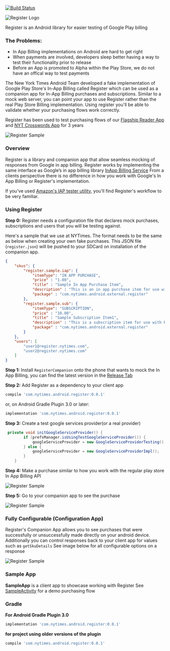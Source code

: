 [![Build Status](https://travis-ci.org/NYTimes/Register.svg?branch=master)](https://travis-ci.org/NYTimes/Register)

![Register Logo](https://github.com/nytm/register/blob/master/images/register-logo.png?raw=true)

Register is an Android library for easier testing of Google Play billing

### The Problems:

+ In App Billing implementations on Android are  hard to get right
+ When payments are involved, developers sleep better having a way to test their functionality prior to release
+ Before an App is promoted to Alpha within the Play Store, we do not have an offical way to test payments

The New York Times Android Team developed a fake implementation of Google Play Store's In-App Billing called Register
which can be used as a companion app for In-App Billing purchases and subscriptions.  Similar to a mock web server, 
you can point your app to use Register rather than the real Play Store Billing implementation.  Using register you'll be able to validate whether your purchasing flows work correctly.  

Register has been used to test purchasing flows of our [Flagship Reader App](https://play.google.com/store/apps/details?id=com.nytimes.android&hl=en) 
and  [NYT Crosswords App](https://play.google.com/store/apps/details?id=com.nytimes.crossword&hl=en) for 3 years

![Register Sample](https://github.com/nytm/register/blob/master/images/registerCompanion.png?raw=true)


### Overview

Register is a library and companion app that allow seamless mocking of responses from Google in app billing. 
Register works by implementing the same interface as Google’s in app billing library [InApp Billing Service](https://github.com/googlesamples/android-play-billing/blob/master/TrivialDrive/app/src/main/aidl/com/android/vending/billing/IInAppBillingService.aidl)
From a clients perspective there is no difference in how you work with Google's In App Billing or Register's implementation.

If you've used [Amazon's IAP tester utility](https://developer.amazon.com/public/apis/earn/in-app-purchasing/docs-v2/testing-iap), 
you'll find Register's workflow to be very familiar.

### Using Register

**Step 0:** Register needs a configuration file that declares mock purchases, subscriptions and users that you will be testing against.  

Here's a sample that we use at NYTimes. The format needs to be the same as below when creating your own fake purchases. This JSON file (`register.json`) will be pushed to your SDCard on installation of the companion app.
```json
{
	"skus": {
	    "register.sample.iap": {
			"itemType": "IN APP PURCHASE",
			"price" : "1.00",
			"title" : "Sample In App Purchase Item",
			"description" : "This is an in app purchase item for use with Register sample app",
			"package" : "com.nytimes.android.external.register"
	    },
		"register.sample.sub": {
			"itemType": "SUBSCRIPTION",
			"price" : "10.00",
			"title" : "Sample Subscription Item1",
			"description" : "This is a subscription item for use with Register sample app",
			"package" : "com.nytimes.android.external.register"
		}
	},
	"users": [
		"user1@register.nytimes.com",
		"user2@register.nytimes.com"
	]
}

```

**Step 1:** Install `RegisterCompanion` onto the phone that wants to mock the In App Billing, 
you can find the latest version in the [Release Tab](https://github.com/nytm/Register/releases)

**Step 2:** Add Register as a dependency to your client app 
```groovy 
compile 'com.nytimes.android.register:0.0.1'
```

or, on Android Gradle Plugin 3.0 or later:

```groovy 
implementation 'com.nytimes.android.register:0.0.1'
```

**Step 3:** Create a test google services provider(or a real provider)

```java
 private void initGoogleServiceProvider() {
        if (prefsManager.isUsingTestGoogleServiceProvider()) {
            googleServiceProvider = new GoogleServiceProviderTesting();
        } else {
            googleServiceProvider = new GoogleServiceProviderImpl();
        }
    }
```

**Step 4:** Make a purchase similar to how you work with the regular play store In App Billing API 

![Register Sample](https://github.com/nytm/register/blob/master/images/purchase.png?raw=true)

**Step 5:** Go to your companion app to see the purchase 

![Register Sample](https://github.com/nytm/register/blob/master/images/purchased.png?raw=true)



### Fully Configurable (Configuration App)
Register's Companion App allows you to see purchases that were 
successfully or unsuccessfully made directly on your android device.  
Additionally you can control responses back to your client app for values such as `getSkuDetails` 
See image below for all configurable options on a response

![Register Sample](https://github.com/nytm/register/blob/master/images/registerCompanion.png?raw=true)

### Sample App

**SampleApp** is a client app to showcase working with Register 
See [SampleActivity](https://github.com/nytm/Register/blob/master/sampleApp/src/main/java/com/nytimes/android/external/register/sample/SampleActivity.java) for a demo  purchasing flow

### Gradle

**For Android Gradle Plugin 3.0**

```groovy 
implementation 'com.nytimes.android.register:0.0.1'
```

**for project using older versions of the plugin**

```groovy
compile 'com.nytimes.android.register:0.0.1'
```
